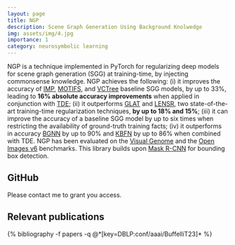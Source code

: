 ```yaml
---
layout: page
title: NGP
description: Scene Graph Generation Using Background Knolwedge 
img: assets/img/4.jpg
importance: 1
category: neurosymbolic learning
---
```



NGP is a technique implemented in PyTorch for regularizing deep models for scene graph generation (SGG) at training-time, by injecting commonsense knowledge. NGP achieves the following: (i) it improves the accuracy of 
<a href="https://openaccess.thecvf.com/content_cvpr_2017/papers/Xu_Scene_Graph_Generation_CVPR_2017_paper.pdf">IMP</a>,
<a href="https://openaccess.thecvf.com/content_cvpr_2018/papers/Zellers_Neural_Motifs_Scene_CVPR_2018_paper.pdf">MOTIFS</a>,
and <a href="https://openaccess.thecvf.com/content_CVPR_2019/papers/Tang_Learning_to_Compose_Dynamic_Tree_Structures_for_Visual_Contexts_CVPR_2019_paper.pdf">VCTree</a> baseline SGG models, by up to 33%, leading to <strong>16% absolute accuracy improvements</strong>
when applied in conjunction with <a href="https://openaccess.thecvf.com/content_CVPR_2020/papers/Tang_Unbiased_Scene_Graph_Generation_From_Biased_Training_CVPR_2020_paper.pdf">TDE</a>;
(ii) it outperforms <a href="https://www.ecva.net/papers/eccv_2020/papers_ECCV/papers/123680630.pdf">GLAT</a>
and <a href="https://dl.acm.org/doi/abs/10.5555/3454287.3454668">LENSR</a>,
two state-of-the-art training-time regularization techniques, <strong>by up to 18% and 15%</strong>;
(iii) it can improve the accuracy of a baseline SGG model by up to six times when restricting the availability of ground-truth training facts;
(iv) it outperforms in accuracy <a href="https://openaccess.thecvf.com/content/CVPR2021/papers/Li_Bipartite_Graph_Network_With_Adaptive_Message_Passing_for_Unbiased_Scene_CVPR_2021_paper.pdf">BGNN</a> by up to 90% and <a href="https://openaccess.thecvf.com/content_CVPR_2019/papers/Gu_Scene_Graph_Generation_With_External_Knowledge_and_Image_Reconstruction_CVPR_2019_paper.pdf">KBFN</a> by up to 86% when combined with TDE. 
NGP has been evaluated on the <a href="https://link.springer.com/article/10.1007/s11263-016-0981-7">Visual Genome</a>
and the <a href="https://storage.googleapis.com/openimages/web/index.html">Open Images v6</a>
benchmarks. This library builds upon <a href="https://github.com/facebookresearch/maskrcnn-benchmark">Mask R-CNN</a> for bounding box detection. 

## GitHub
Please contact me to grant you access.

## Relevant publications
<div class="publications">
  {% bibliography -f papers -q @*[key=DBLP:conf/aaai/BuffelliT23]* %}
</div>
